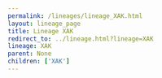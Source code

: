 ```yaml
---
permalink: /lineages/lineage_XAK.html
layout: lineage_page
title: Lineage XAK
redirect_to: ../lineage.html?lineage=XAK
lineage: XAK
parent: None
children: ['XAK']
---
```

